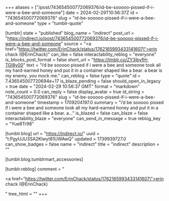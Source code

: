 +++
aliases = ["/post/743654500772069376/id-be-sooooo-pissed-if-i-were-a-bee-and-someone"]
date = 2024-02-29T10:56:37Z
id = "743654500772069376"
slug = "id-be-sooooo-pissed-if-i-were-a-bee-and-someone"
type = "tumblr-quote"

[tumblr]
state = "published"
blog_name = "indirect"
post_url = "https://indirect.io/post/743654500772069376/id-be-sooooo-pissed-if-i-were-a-bee-and-someone"
source = "<a href=\"https://twitter.com/ErinChack/status/1762165993433141607\">erin chack (@ErinChack)</a>"
can_like = false
interactability_reblog = "everyone"
is_blocks_post_format = false
short_url = "https://tmblr.co/ZY3jbyfH-TGI8y00"
text = "i&rsquo;d be sooooo pissed if i were a bee and someone took all my hard-earned honey and put it in a container shaped like a bear. a bear is my enemy. you mock me."
can_reblog = false
type = "quote"
id = 7.436545007720694e+17
is_blaze_pending = false
should_open_in_legacy = true
date = "2024-02-29 10:56:37 GMT"
format = "markdown"
note_count = 0.0
can_reply = false
display_avatar = true
id_string = "743654500772069376"
slug = "id-be-sooooo-pissed-if-i-were-a-bee-and-someone"
timestamp = 1709204197.0
summary = "i’d be sooooo pissed if i were a bee and someone took all my hard-earned honey and put it in a container shaped like a bear. a..."
is_blazed = false
can_blaze = false
interactability_blaze = "everyone"
can_send_in_message = true
reblog_key = "Yue8Tr98"

[tumblr.blog]
url = "https://indirect.io/"
uuid = "t:PgyUJU3SA2Klwyt81UWAwQ"
updated = 1739939727.0
can_show_badges = false
name = "indirect"
title = "indirect"
description = ""

[tumblr.blog.tumblrmart_accessories]

[tumblr.reblog]
comment = "<p><a href=\"https://twitter.com/ErinChack/status/1762165993433141607\">erin chack (@ErinChack)</a></p>"
tree_html = ""
+++

